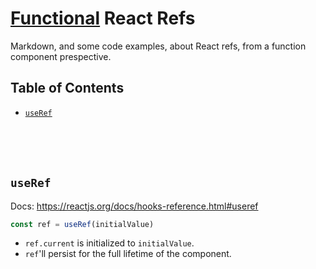 # [Functional](# 'Function-components - based') React Refs

Markdown, and some code examples, about React refs, from a function component prespective.

## Table of Contents
* [`useRef`](#useref)

<br />
<br />
<br />

## `useRef`

Docs: https://reactjs.org/docs/hooks-reference.html#useref

```jsx
const ref = useRef(initialValue)
```

* `ref.current` is initialized to `initialValue`.
* `ref`'ll persist for the full lifetime of the component.
